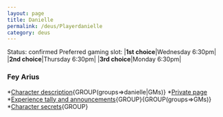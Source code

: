```yaml
---
layout: page
title: Danielle
permalink: /deus/Playerdanielle
category: deus
---
```

Status: confirmed
Preferred gaming slot:
|__1st choice__|Wednesday 6:30pm|
|__2nd choice__|Thursday 6:30pm|
|__3rd choice__|Monday 6:30pm|
### Fey Arius
*[Character description](CharPublicDanielle){GROUP(groups=&gt;danielle|GMs)}
*[Private page](CharPrivateDanielle)
*[Experience tally and announcements](AnnounceDanielle){GROUP}{GROUP(groups=&gt;GMs)}
*[Character secrets](CharSecretsDanielle){GROUP}

